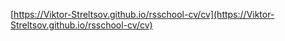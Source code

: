 [https://Viktor-Streltsov.github.io/rsschool-cv/cv](https://Viktor-Streltsov.github.io/rsschool-cv/cv)